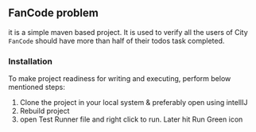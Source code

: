 ## FanCode problem
it is a simple maven based project. It is used to verify all the users of City `FanCode` should have more than half of their todos task completed.

### Installation
To make project readiness for writing and executing, perform below mentioned steps:
1. Clone the project in your local system & preferably open using intellIJ
2. Rebuild project
3. open Test Runner file and right click to run. Later hit Run Green icon